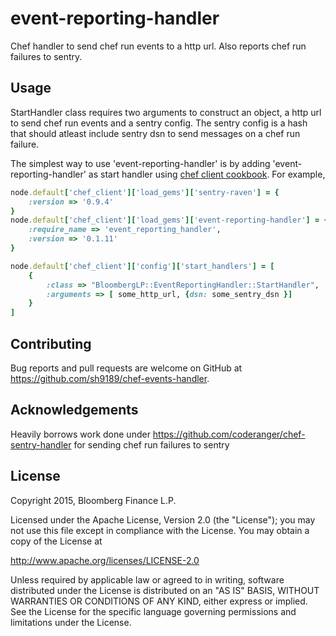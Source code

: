 # event-reporting-handler

Chef handler to send chef run events to a http url. Also reports chef run failures to sentry.

## Usage

StartHandler class requires two arguments to construct an object, a http url to send chef run events and a sentry config. The sentry config is a hash that should atleast include sentry dsn to send messages on a chef run failure.

The simplest way to use 'event-reporting-handler' is by adding 'event-reporting-handler' as start handler using [chef client cookbook](https://github.com/chef-cookbooks/chef-client).
 For example,
```ruby
node.default['chef_client']['load_gems']['sentry-raven'] = {
    :version => '0.9.4'
}
node.default['chef_client']['load_gems']['event-reporting-handler'] = {
    :require_name => 'event_reporting_handler',
    :version => '0.1.11'
}

node.default['chef_client']['config']['start_handlers'] = [
    {
        :class => "BloombergLP::EventReportingHandler::StartHandler",
        :arguments => [ some_http_url, {dsn: some_sentry_dsn }]
    }
]
```

## Contributing

Bug reports and pull requests are welcome on GitHub at https://github.com/sh9189/chef-events-handler.

## Acknowledgements

Heavily borrows work done under https://github.com/coderanger/chef-sentry-handler for sending chef run failures to sentry

## License

Copyright 2015, Bloomberg Finance L.P.

Licensed under the Apache License, Version 2.0 (the "License");
you may not use this file except in compliance with the License.
You may obtain a copy of the License at

http://www.apache.org/licenses/LICENSE-2.0

Unless required by applicable law or agreed to in writing, software
distributed under the License is distributed on an "AS IS" BASIS,
WITHOUT WARRANTIES OR CONDITIONS OF ANY KIND, either express or implied.
See the License for the specific language governing permissions and
limitations under the License.
